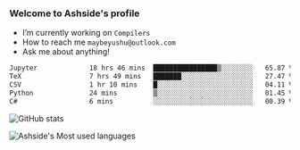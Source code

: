 ### Welcome to Ashside's profile

- I’m currently working on `Compilers`
- How to reach me `maybeyushu@outlook.com`
- Ask me about anything!

<!--START_SECTION:waka-->

```txt
Jupyter             18 hrs 46 mins  ████████████████▒░░░░░░░░   65.87 %
TeX                 7 hrs 49 mins   ███████░░░░░░░░░░░░░░░░░░   27.47 %
CSV                 1 hr 10 mins    █░░░░░░░░░░░░░░░░░░░░░░░░   04.11 %
Python              24 mins         ▒░░░░░░░░░░░░░░░░░░░░░░░░   01.45 %
C#                  6 mins          ░░░░░░░░░░░░░░░░░░░░░░░░░   00.39 %
```

<!--END_SECTION:waka-->

![GitHub stats](https://github-readme-stats.vercel.app/api?username=Ashside)

![Ashside's Most used languages](https://github-readme-stats.vercel.app/api/top-langs/?username=Ashside&layout=compact&hide_border=true&langs_count=10)


